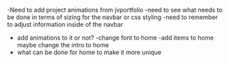 -Need to add project animations from jvportfolio
-need to see what needs to be done in terms of sizing for the navbar or css styling 
-need to remember to adjust information inside of the navbar
- add animations to it or not?
-change font to home
-add items to home maybe change the intro to home
- what can be done for home to make it more unique

